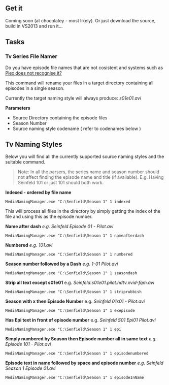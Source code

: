 ## Get it ##

Coming soon (at chocolatey - most likely). Or just download the source, build in VS2013 and run it...

## Tasks ##

### Tv Series File Namer ##

Do you have episode file names that are not cosistent and systems such as [Plex does not recognise it?](https://support.plex.tv/hc/en-us/articles/200220687-Naming-Series-Season-Based-TV-Shows)

This command will rename your files in a target directory containing all episodes in a single season.

Currently the target naming style will always produce: *s01e01.avi*

**Parameters**

- Source Directory containing the episode files
- Season Number
- Source naming style codename ( refer to codenames below )


## Tv Naming Styles ##

Below you will find all the currently supported source naming styles and the suitable command. 

> Note: In all the parsers, the series name and season number should not affect finding the episode name and title (if available). E.g. Having Seinfeld 101 or just 101 should both work.

**Indexed - ordered by file name** 

    MediaNamingManager.exe "C:\Senfield\Season 1" 1 indexed

This will process all files in the directory by simply getting the index of the file and using this as the episode number.

**Name after dash** _e.g. Seinfeld Episode 01 - Pilot.avi_

    MediaNamingManager.exe "C:\Senfield\Season 1" 1 nameafterdash


**Numbered** _e.g. 101.avi_

    MediaNamingManager.exe "C:\Senfield\Season 1" 1 numbered


**Season number followed by a Dash** _e.g. 1-01 Pilot.avi_


    MediaNamingManager.exe "C:\Senfield\Season 1" 1 seasondash


**Strip all text except s01e01** e.g. _Seinfeld.s01e01.pilot.hdtv.xvid-fqm.avi_

	MediaNamingManager.exe "C:\Senfield\Season 1" 1 striprubbish


**Season with x then Episode Number** e.g. _Seinfeld 01x01 - Pilot.avi_

	MediaNamingManager.exe "C:\Senfield\Season 1" 1 exepisode

**Has Epi text in front of episode number** e.g. _Seinfeld S01 Epi01 Pilot.avi_
 
	MediaNamingManager.exe "C:\Senfield\Season 1" 1 epi


**Simply numbered by Season then Episode number all in same text** _e.g. Episode 101 - Pilot.avi_
 
	MediaNamingManager.exe "C:\Senfield\Season 1" 1 episodenumbered


**Episode text in name followed by space and episode number** _e.g. Seinfeld Season 1 Episode 01.avi_

	MediaNamingManager.exe "C:\Senfield\Season 1" 1 episodeInName

